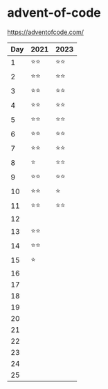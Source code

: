 # advent-of-code

https://adventofcode.com/

| Day | 2021   | 2023   |
| --- | ------ | ------ |
| 1   | ⭐️⭐️ | ⭐️⭐️ |
| 2   | ⭐️⭐️ | ⭐️⭐️ |
| 3   | ⭐️⭐️ | ⭐️⭐️ |
| 4   | ⭐️⭐️ | ⭐️⭐️ |
| 5   | ⭐️⭐️ | ⭐️⭐️ |
| 6   | ⭐️⭐️ | ⭐️⭐️ |
| 7   | ⭐️⭐️ | ⭐️⭐️ |
| 8   | ⭐️    | ⭐️⭐️ |
| 9   | ⭐️⭐️ | ⭐️⭐️ |
| 10  | ⭐️⭐️ | ⭐️    |
| 11  | ⭐️⭐️ | ⭐️⭐️ |
| 12  |        |        |
| 13  | ⭐️⭐️ |        |
| 14  | ⭐️⭐️ |        |
| 15  | ⭐️    |        |
| 16  |        |        |
| 17  |        |        |
| 18  |        |        |
| 19  |        |        |
| 20  |        |        |
| 21  |        |        |
| 22  |        |        |
| 23  |        |        |
| 24  |        |        |
| 25  |        |        |

